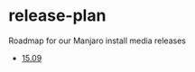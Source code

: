 # release-plan
Roadmap for our Manjaro install media releases

* [15.09](https://github.com/manjaro/release-plan/milestones/15.09)
